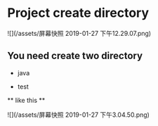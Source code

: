 # Project create directory

![](/assets/屏幕快照 2019-01-27 下午12.29.07.png)

## You need create two directory

* java

* test

** like this **

![](/assets/屏幕快照 2019-01-27 下午3.04.50.png)


